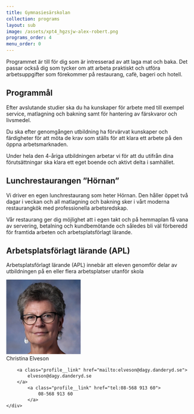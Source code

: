 ```yaml
---
title: Gymnasiesärskolan
collection: programs
layout: sub
image: /assets/xpt4_hgzsjw-alex-robert.png
programs_order: 4
menu_order: 0
---
```


Programmet är till för dig som är intresserad av
att laga mat och baka. Det passar också dig som
tycker om att arbeta praktiskt och utföra arbetsuppgifter
som förekommer på restaurang, cafè, bageri
och hotell.

## Programmål

Efter avslutande studier ska du ha kunskaper för arbete
med till exempel service, matlagning och bakning samt
för hantering av färskvaror och livsmedel.

Du ska efter genomgången utbildning ha förvärvat kunskaper
och färdigheter för att möta de krav som ställs
för att klara ett arbete på den öppna arbetsmarknaden.

Under hela den 4-åriga utbildningen arbetar vi för att
du utifrån dina förutsättningar ska klara ett eget boende
och aktivt delta i samhället.

## Lunchrestaurangen ”Hörnan”

Vi driver en egen lunchrestaurang som heter Hörnan. Den
håller öppet två dagar i veckan och all matlagning och
bakning sker i vårt moderna restaurangkök med professionella
arbetsredskap.

Vår restaurang ger dig möjlighet att i egen takt och på
hemmaplan få vana av servering, betalning och kundbemötande
och således bli väl förberedd för framtida arbeten
och arbetsplatsförlagt lärande.

## Arbetsplatsförlagt lärande (APL)

Arbetsplatsförlagt lärande (APL) innebär att eleven genomför
delar av utbildningen på en eller flera arbetsplatser
utanför skola

<div class="profile">
	<img class="profile__image" src="/assets/CEL.png" alt="Christina Elveson">
	<div class="profile__info">
		<div class="profile__title">Christina Elveson</div>

		<a class="profile__link" href="mailto:elveson@dagy.danderyd.se">
			elveson@dagy.danderyd.se
		</a>
			<a class="profile__link" href="tel:08-568 913 60">
				08-568 913 60
			</a>
	</div>
</div>
